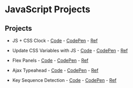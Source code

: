 # **JavaScript Projects**

## **Projects**

- JS + CSS Clock - [Code](https://github.com/sztxr/JavaScript-Projects/blob/master/JS%20and%20CSS%20Clock/index.html) - [CodePen](https://codepen.io/sztr/pen/exMZKJ) - [Ref](https://javascript30.com/)

- Update CSS Variables with JS - [Code](https://github.com/sztxr/JavaScript-Projects/blob/master/CSS%20Variables/index.html) - [CodePen](https://codepen.io/sztr/pen/yZKxKE) - [Ref](https://javascript30.com/)

- Flex Panels - [Code](https://github.com/sztxr/JavaScript-Projects/blob/master/Flex%20Panels/index.html) - [CodePen](https://codepen.io/sztr/pen/mvgzyO) - [Ref](https://javascript30.com/)

- Ajax Typeahead - [Code](https://github.com/sztxr/JavaScript-Projects/blob/master/Ajax%20Typeahead/index.html) - [CodePen](https://codepen.io/sztr/pen/zeXeNg) - [Ref](https://javascript30.com/)

- Key Sequence Detection - [Code](https://github.com/sztxr/JavaScript-Projects/blob/master/Key%20Sequence%20Detection/index.html) - [CodePen](https://codepen.io/sztr/pen/GeKrMm) - [Ref](https://javascript30.com/)
